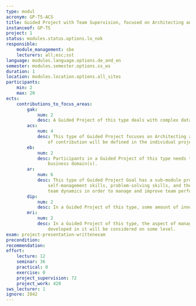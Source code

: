 ```yaml
---
type: modul
acronym: GP-TS-ACS
title: Guided Project with Team Supervision, focused on Architecting and Coding Software
instanceof: GP-TS
project: 1
status: modules.status.options.lo_nok
responsible: 
    module_management: sbe
    lecturers: all;esc;sst
language: modules.language.options.de_and_en
semester: modules.semester.options.ss_ws
duration: 1
location: modules.location.options.all_sites
participants: 
    min: 2
    max: 20
ects: 
    contributions_to_focus_areas:
        gak: 
            num: 2
            desc: A Guided Project of this type deals with complex data on some level.  
        acs: 
            num: 4
            desc: This type of Guided Project focuses on Architecting and Coding Software. The exact kind
                of contribution will be defined in the individual project description. 
        eb: 
            num: 2
            desc: Participants in a Guided Project of this type needs to understand the underlying 
                business domain(s).   
        ar: 
            num: 6
            desc: This type of Guided Project Goal has a sub-module promoting teamwork skills, 
                self-management skills, problem-solving skills, and the ability to understand 
                team dynamics in order to manage and improve team performance.
        dip: 
            num: 2
            desc: In a Guided Project of this type, some amount of innovation and creation is involved. 
        mri: 
            num: 2
            desc: In a Guided Project of this type, the aspect of managing and running the IT artefacts
                developed in it will be considered on some level.  
exam: project-presentation-writtenexam
precondition: 
recommendation: 
effort:
    lecture: 12
    seminar: 36
    practical: 0
    exercise: 0
    project_supervision: 72
    project_work: 420
sws_lecturer: 1  
ignore: I042
---
```

